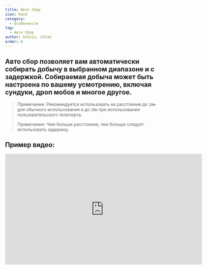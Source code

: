 ```yaml
---
title: Авто Сбор
icon: hand
category:
  - Особенности
tag:
  - Авто Сбор
author: Schvis, Chloe
order: 6
---
```


## Авто сбор позволяет вам автоматически собирать добычу в выбранном диапазоне и с задержкой. Собираемая добыча может быть настроена по вашему усмотрению, включая сундуки, дроп мобов и многое другое.
> Примечание: Рекомендуется использовать на расстоянии до `10м` для обычного использования и до `20м` при использовании пользовательского телепорта.
> 
> Примечание: Чем больше расстояние, тем больше следует использовать задержку.

## Пример видео:

<div class="iframe-container"><iframe width="640" height="360" src="https://www.youtube.com/embed/wUyI2XO_Z4E?list=PL5eI1Tb64p56g27qfYk7VuFTz4FK6YrKa" title="Korepi - Авто Сбор" frameborder="0" allow="accelerometer; autoplay; clipboard-write; encrypted-media; gyroscope; picture-in-picture; web-share" allowfullscreen></iframe></div>
